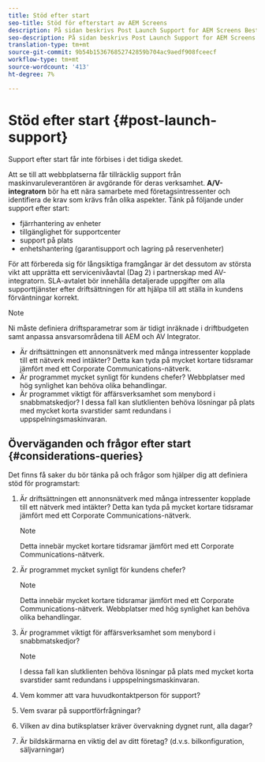 ```yaml
---
title: Stöd efter start
seo-title: Stöd för efterstart av AEM Screens
description: På sidan beskrivs Post Launch Support for AEM Screens Best Practices Guide
seo-description: På sidan beskrivs Post Launch Support for AEM Screens Best Practices Guide
translation-type: tm+mt
source-git-commit: 9b54b153676852742859b704ac9aedf908fceecf
workflow-type: tm+mt
source-wordcount: '413'
ht-degree: 7%

---
```



# Stöd efter start {#post-launch-support}


Support efter start får inte förbises i det tidiga skedet.

Att se till att webbplatserna får tillräcklig support från maskinvaruleverantören är avgörande för deras verksamhet. **A/V-integratorn** bör ha ett nära samarbete med företagsintressenter och identifiera de krav som krävs från olika aspekter.
Tänk på följande under support efter start:

* fjärrhantering av enheter
* tillgänglighet för supportcenter
* support på plats
* enhetshantering (garantisupport och lagring på reservenheter)

För att förbereda sig för långsiktiga framgångar är det dessutom av största vikt att upprätta ett servicenivåavtal (Dag 2) i partnerskap med AV-integratorn. SLA-avtalet bör innehålla detaljerade uppgifter om alla supporttjänster efter driftsättningen för att hjälpa till att ställa in kundens förväntningar korrekt.

>[!NOTE]
>
>Ni måste definiera driftsparametrar som är tidigt inräknade i driftbudgeten samt anpassa ansvarsområdena till AEM och AV Integrator.
>
>* Är driftsättningen ett annonsnätverk med många intressenter kopplade till ett nätverk med intäkter? Detta kan tyda på mycket kortare tidsramar jämfört med ett Corporate Communications-nätverk.
>* Är programmet mycket synligt för kundens chefer? Webbplatser med hög synlighet kan behöva olika behandlingar.
>* Är programmet viktigt för affärsverksamhet som menybord i snabbmatskedjor? I dessa fall kan slutklienten behöva lösningar på plats med mycket korta svarstider samt redundans i uppspelningsmaskinvaran.


## Överväganden och frågor efter start {#considerations-queries}

Det finns få saker du bör tänka på och frågor som hjälper dig att definiera stöd för programstart:

1. Är driftsättningen ett annonsnätverk med många intressenter kopplade till ett nätverk med intäkter? Detta kan tyda på mycket kortare tidsramar jämfört med ett Corporate Communications-nätverk.
 
   >[!NOTE]
   >
   > Detta innebär mycket kortare tidsramar jämfört med ett Corporate Communications-nätverk.

1. Är programmet mycket synligt för kundens chefer?

   >[!NOTE]
   >
   > Detta innebär mycket kortare tidsramar jämfört med ett Corporate Communications-nätverk. Webbplatser med hög synlighet kan behöva olika behandlingar.

1. Är programmet viktigt för affärsverksamhet som menybord i snabbmatskedjor?

   >[!NOTE]
   >
   > I dessa fall kan slutklienten behöva lösningar på plats med mycket korta svarstider samt redundans i uppspelningsmaskinvaran.

1. Vem kommer att vara huvudkontaktperson för support?

1. Vem svarar på supportförfrågningar?

1. Vilken av dina butiksplatser kräver övervakning dygnet runt, alla dagar?

1. Är bildskärmarna en viktig del av ditt företag? (d.v.s. bilkonfiguration, säljvarningar)
